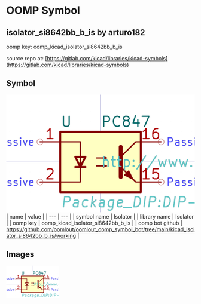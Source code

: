 # OOMP Symbol  
## isolator_si8642bb_b_is  by arturo182  
  
oomp key: oomp_kicad_isolator_si8642bb_b_is  
  
source repo at: [https://gitlab.com/kicad/libraries/kicad-symbols](https://gitlab.com/kicad/libraries/kicad-symbols)  
## Symbol  
  
[![working.png](working_600.png)](working.png)  
| name | value | 
| --- | --- | 
| symbol name | Isolator | 
| library name | Isolator | 
| oomp key | oomp_kicad_isolator_si8642bb_b_is | 
| oomp bot github | https://github.com/oomlout/oomlout_oomp_symbol_bot/tree/main/kicad_isolator_si8642bb_b_is/working | 
## Images  
  
[![working.png](working_140.png)](working.png)  
